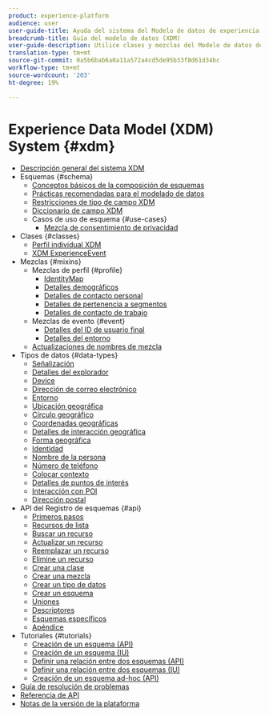 ```yaml
---
product: experience-platform
audience: user
user-guide-title: Ayuda del sistema del Modelo de datos de experiencia (XDM)
breadcrumb-title: Guía del modelo de datos (XDM)
user-guide-description: Utilice clases y mezclas del Modelo de datos de experiencia (XDM) para estandarizar los datos de experiencia.
translation-type: tm+mt
source-git-commit: 0a5b6bab6a0a11a572a4cd5de95b33f8d61d34bc
workflow-type: tm+mt
source-wordcount: '203'
ht-degree: 19%

---
```



# Experience Data Model (XDM) System {#xdm}

* [Descripción general del sistema XDM](home.md)
* Esquemas {#schema}
   * [Conceptos básicos de la composición de esquemas](schema/composition.md)
   * [Prácticas recomendadas para el modelado de datos](schema/best-practices.md)
   * [Restricciones de tipo de campo XDM](schema/field-constraints.md)
   * [Diccionario de campo XDM](schema/field-dictionary.md)
   * Casos de uso de esquema {#use-cases}
      * [Mezcla de consentimiento de privacidad](schema/privacy-consent.md)
* Clases {#classes}
   * [Perfil individual XDM](./classes/individual-profile.md)
   * [XDM ExperienceEvent](./classes/experienceevent.md)
* Mezclas {#mixins}
   * Mezclas de perfil {#profile}
      * [IdentityMap](./mixins/profile/identitymap.md)
      * [Detalles demográficos](./mixins/profile/person-details.md)
      * [Detalles de contacto personal](./mixins/profile/personal-details.md)
      * [Detalles de pertenencia a segmentos](./mixins/profile/segmentation.md)
      * [Detalles de contacto de trabajo](./mixins/profile/work-details.md)
   * Mezclas de evento {#event}
      * [Detalles del ID de usuario final](./mixins/event/enduserids.md)
      * [Detalles del entorno](./mixins/event/environment-details.md)
   * [Actualizaciones de nombres de mezcla](./mixins/name-updates.md)
* Tipos de datos {#data-types}
   * [Señalización](./data-types/beacon.md)
   * [Detalles del explorador](./data-types/browser-details.md)
   * [Device](./data-types/device.md)
   * [Dirección de correo electrónico](./data-types/email-address.md)
   * [Entorno](./data-types/environment.md)
   * [Ubicación geográfica](./data-types/geo.md)
   * [Círculo geográfico](./data-types/geo-circle.md)
   * [Coordenadas geográficas](./data-types/geo-coordinates.md)
   * [Detalles de interacción geográfica](./data-types/geo-interaction-details.md)
   * [Forma geográfica](./data-types/geo-shape.md)
   * [Identidad](./data-types/identity.md)
   * [Nombre de la persona](./data-types/person-name.md)
   * [Número de teléfono](./data-types/phone-number.md)
   * [Colocar contexto](./data-types/place-context.md)
   * [Detalles de puntos de interés](./data-types/poi-details.md)
   * [Interacción con POI](./data-types/poi-interaction.md)
   * [Dirección postal](./data-types/postal-address.md)
* API del Registro de esquemas {#api}
   * [Primeros pasos](api/getting-started.md)
   * [Recursos de lista](api/list-resources.md)
   * [Buscar un recurso](api/look-up-resource.md)
   * [Actualizar un recurso](api/update-resource.md)
   * [Reemplazar un recurso](api/replace-resource.md)
   * [Elimine un recurso](api/delete-resource.md)
   * [Crear una clase](api/create-class.md)
   * [Crear una mezcla](api/create-mixin.md)
   * [Crear un tipo de datos](api/create-data-type.md)
   * [Crear un esquema](api/create-schema.md)
   * [Uniones](api/unions.md)
   * [Descriptores](api/descriptors.md)
   * [Esquemas específicos](api/ad-hoc.md)
   * [Apéndice](api/appendix.md)
* Tutoriales {#tutorials}
   * [Creación de un esquema (API)](tutorials/create-schema-api.md)
   * [Creación de un esquema (IU)](tutorials/create-schema-ui.md)
   * [Definir una relación entre dos esquemas (API)](tutorials/relationship-api.md)
   * [Definir una relación entre dos esquemas (IU)](tutorials/relationship-ui.md)
   * [Creación de un esquema ad-hoc (API)](tutorials/ad-hoc.md)
* [Guía de resolución de problemas](troubleshooting-guide.md)
* [Referencia de API](https://www.adobe.io/apis/experienceplatform/home/api-reference.html#!acpdr/swagger-specs/schema-registry.yaml)
* [Notas de la versión de la plataforma](https://www.adobe.com/go/platform-release-notes-en)